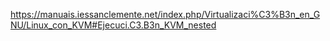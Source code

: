 https://manuais.iessanclemente.net/index.php/Virtualizaci%C3%B3n_en_GNU/Linux_con_KVM#Ejecuci.C3.B3n_KVM_nested
